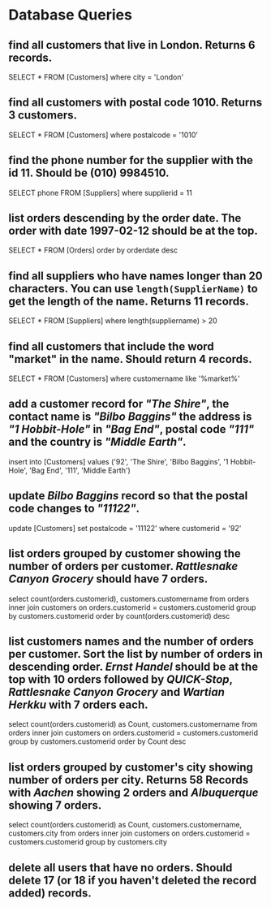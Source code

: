 # Database Queries

## find all customers that live in London. Returns 6 records.

SELECT * FROM [Customers]
where city = 'London'

## find all customers with postal code 1010. Returns 3 customers.

SELECT * FROM [Customers]
where postalcode = '1010'

## find the phone number for the supplier with the id 11. Should be (010) 9984510.

SELECT phone FROM [Suppliers]
where supplierid = 11

## list orders descending by the order date. The order with date 1997-02-12 should be at the top.

SELECT * FROM [Orders] order by orderdate desc

## find all suppliers who have names longer than 20 characters. You can use `length(SupplierName)` to get the length of the name. Returns 11 records.

SELECT * FROM [Suppliers]
where length(suppliername) > 20

## find all customers that include the word "market" in the name. Should return 4 records.

SELECT * FROM [Customers]
where customername like '%market%'

## add a customer record for _"The Shire"_, the contact name is _"Bilbo Baggins"_ the address is _"1 Hobbit-Hole"_ in _"Bag End"_, postal code _"111"_ and the country is _"Middle Earth"_.

insert into [Customers]
values ('92', 'The Shire', 'Bilbo Baggins', '1 Hobbit-Hole', 'Bag End', '111', 'Middle Earth')

## update _Bilbo Baggins_ record so that the postal code changes to _"11122"_.

update [Customers]
set postalcode = '11122'
where customerid = '92'

## list orders grouped by customer showing the number of orders per customer. _Rattlesnake Canyon Grocery_ should have 7 orders.

select count(orders.customerid), customers.customername
from orders
inner join customers on orders.customerid = customers.customerid
group by customers.customerid
order by count(orders.customerid) desc


## list customers names and the number of orders per customer. Sort the list by number of orders in descending order. _Ernst Handel_ should be at the top with 10 orders followed by _QUICK-Stop_, _Rattlesnake Canyon Grocery_ and _Wartian Herkku_ with 7 orders each.

select count(orders.customerid) as Count, customers.customername
from orders
inner join customers on orders.customerid = customers.customerid
group by customers.customerid
order by Count desc


## list orders grouped by customer's city showing number of orders per city. Returns 58 Records with _Aachen_ showing 2 orders and _Albuquerque_ showing 7 orders.

select count(orders.customerid) as Count, customers.customername, customers.city
from orders
inner join customers on orders.customerid = customers.customerid
group by customers.city

## delete all users that have no orders. Should delete 17 (or 18 if you haven't deleted the record added) records.
